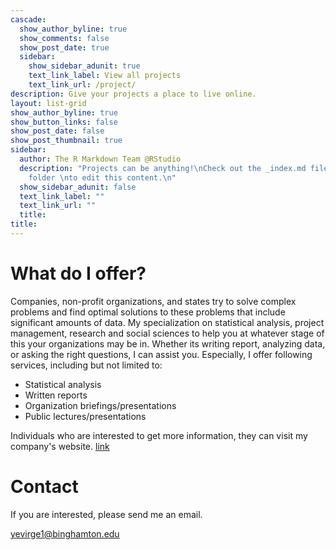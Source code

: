 ```yaml
---
cascade:
  show_author_byline: true
  show_comments: false
  show_post_date: true
  sidebar:
    show_sidebar_adunit: true
    text_link_label: View all projects
    text_link_url: /project/
description: Give your projects a place to live online.
layout: list-grid
show_author_byline: true
show_button_links: false
show_post_date: false
show_post_thumbnail: true
sidebar:
  author: The R Markdown Team @RStudio
  description: "Projects can be anything!\nCheck out the _index.md file in the /project
    folder \nto edit this content.\n"
  show_sidebar_adunit: false
  text_link_label: ""
  text_link_url: ""
  title:
title:
---
```


# What do I offer?

Companies, non-profit organizations, and states try to solve complex problems and find optimal solutions to these problems that include significant amounts of data. My specialization on statistical analysis, project management, research and social sciences to help you at whatever stage of this your organizations may be in. Whether its writing report, analyzing data, or asking the right questions, I can assist you. Especially, I offer following services, including but not limited to:

- Statistical analysis
- Written reports
- Organization briefings/presentations
- Public lectures/presentations

Individuals who are interested to get more information, they can visit my company's website. [link](www.evirgenconsultancy.com)


# Contact

If you are interested, please send me an email.

yevirge1@binghamton.edu